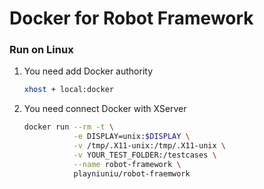 # Docker for Robot Framework

### Run on Linux

1. You need add Docker authority

    ```bash
    xhost + local:docker
    ```

2. You need connect Docker with XServer

    ```bash
    docker run --rm -t \
               -e DISPLAY=unix:$DISPLAY \
               -v /tmp/.X11-unix:/tmp/.X11-unix \
               -v YOUR_TEST_FOLDER:/testcases \
               --name robot-framework \
               playniuniu/robot-fraemwork
    ```
